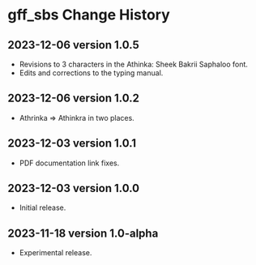 # gff_sbs Change History

## 2023-12-06 version 1.0.5
* Revisions to 3 characters in the Athinka: Sheek Bakrii Saphaloo font.
* Edits and corrections to the typing manual.

## 2023-12-06 version 1.0.2
* Athrinka => Athinkra in two places.

## 2023-12-03 version 1.0.1
* PDF documentation link fixes.

## 2023-12-03 version 1.0.0
* Initial release.

## 2023-11-18 version 1.0-alpha
* Experimental release.
